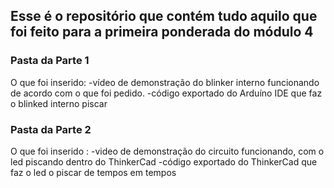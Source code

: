 ## Esse é o repositório que contém tudo aquilo que foi feito para a primeira ponderada do módulo 4


### Pasta da Parte 1
O que foi inserido: 
-vídeo de demonstração do blinker interno funcionando de acordo com o que foi pedido.
-código exportado do Arduíno IDE que faz o blinked interno piscar


### Pasta da Parte 2
O que foi inserido :
-video de demonstração do circuito funcionando, com o led piscando dentro do ThinkerCad
-código exportado do ThinkerCad que faz o led o piscar de tempos em tempos
